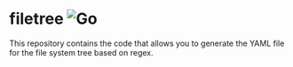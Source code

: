 # filetree ![Go](https://github.com/prashant182/filetree/workflows/Go/badge.svg)
This repository contains the code that allows you to generate the YAML file for the file system tree based on regex. 
